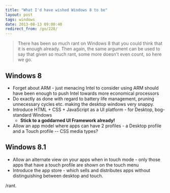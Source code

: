 ```yaml
---
title: "What I'd have wished Windows 8 to be"
layout: post
tags: windows
date: 2013-08-13 09:00:40
redirect_from: /go/228/
---
```


>There has been so much rant on Windows 8 that you could think that it is enough already. Then again, the same argument can be used to say that given so much rant, some more doesn't even count, so here we go.
## Windows 8

* Forget about ARM - just menacing Intel to consider using ARM should have been enough to push Intel towards more economical processors
* Do exactly as done with regard to battery life management, pruning unnecessary cycles etc. making the desktop windows very snappy.
* Introduce HTML + CSS + JavaScript as a UI platform - for Desktop, bog-standard Windows
	* **Stick to a goddarned UI Framework already!**
* Allow an app model where apps can have 2 profiles - a Desktop profile and a Touch profile -- CSS media types?

## Windows 8.1

* Allow an alternate view on your apps when in touch mode - only those apps that have a touch profile are shown on the touch menu
* Introduce the app store - which sells and distributes apps without distinguishing between desktop and touch.

/rant.